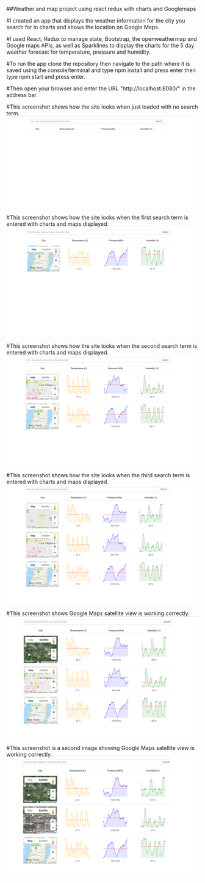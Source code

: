##Weather and map project using react redux with charts and Googlemaps

#I created an app that displays the weather information for the city you search for in charts and shows the location on Google Maps. 

#I used React, Redux to manage state, Bootstrap, the openweathermap and Google maps APIs, as well as Sparklines to display the charts for  the 5 day weather forecast for temperature, pressure and humidity.

#To run the app clone the repository then navigate to the path where it is saved using the console/terminal and type npm install and press enter then type npm start and press enter.

#Then open your browser and enter the URL "http://localhost:8080/" in the address bar.

#This screenshot shows how the site looks when just loaded with no search term.
<img src="images/screenshot before search term has been entered.png">

#This screenshot shows how the site looks when the first search term is entered with charts and maps displayed.
<img src="images/screenshot when New York was entered as a search term.png">

#This screenshot shows how the site looks when the second search term is entered with charts and maps displayed.
<img src="images/screenshot when 2nd search term is entered Las Vegas.png">

#This screenshot shows how the site looks when the third search term is entered with charts and maps displayed.
<img src="images/screenshot when 3rd search term was entered California.png">

#This screenshot shows Google Maps satellite view is working correctly.
<img src="images/screenshot showing satellite view is working on maps.png">

#This screenshot is a second image showing Google Maps satellite view is working correctly.
<img src="images/2nd screenshot showing satellite view working in maps.png">
